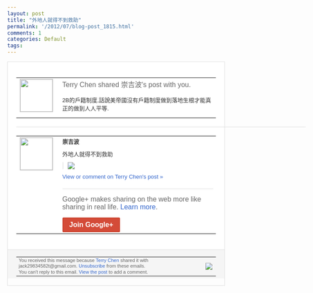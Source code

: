 ```yaml
---
layout: post
title: "外地人就得不到救助"
permalink: '/2012/07/blog-post_1815.html'
comments: 1
categories: Default
tags: 
---
```

<div style="border:solid 1px #dfdfdf;color:#686868;font:13px Arial"><div style="background-color:#fff;padding:20px;"><table cellpadding="0" cellspacing="0"><tr><td style="padding-right:15px;vertical-align:top"><a href="https://plus.google.com/_/notifications/emlink?emrecipient=110200756825219614165&amp;emid=CJib9NmatrECFRF57Aodx2kAAA&amp;path=%2F108643996575278738906&amp;dt=1343266779634&amp;uob=8"><img height="75" src="https://lh3.googleusercontent.com/-KKRGTyJ5Bl0/AAAAAAAAAAI/AAAAAAAAEEY/jllxqER5dCk/s75-c-k-a/photo.jpg" style="border:solid 1px #cccccc;" width="75"/></a></td><td style="width:578px;color:#333;font:13px Arial;vertical-align:top;"><div style="color:#686868;font:16px Arial;;padding-bottom:15px">Terry Chen shared 崇吉波's post with you.</div><div style="padding-bottom:10px">2B的戶籍制度,話說美帝國沒有戶籍制度做<wbr/>到落地生根才能真正的做到人人平等.</div></td></tr></table><div style="margin:20px 0;border-bottom:solid 1px #dfdfdf;width:670px;"></div><table cellpadding="0" cellspacing="0"><tr><td style="padding-right:15px;vertical-align:top"><a href="https://plus.google.com/_/notifications/emlink?emrecipient=110200756825219614165&amp;emid=CJib9NmatrECFRF57Aodx2kAAA&amp;path=%2F102270552797282947665&amp;dt=1343266779634&amp;uob=8"><img height="75" src="https://lh4.googleusercontent.com/-BPKM8LYWJTY/AAAAAAAAAAI/AAAAAAAAABE/WPw5fsh5qRs/s75-c-k-a/photo.jpg" style="border:solid 1px #cccccc;" width="75"/></a></td><td style="width:578px;color:#333;font:13px Arial;vertical-align:top;"><div style="font-weight:bold;padding-bottom:10px">崇吉波</div><div style="padding-bottom:10px">外地人就得不到救助</div><div style="margin-bottom:10px;padding-left:10px; border-left:2px solid #EAEAEA"><span style="margin-right:5px"><a href="https://plus.google.com/_/notifications/emlink?emrecipient=110200756825219614165&amp;emid=CJib9NmatrECFRF57Aodx2kAAA&amp;path=%2F108643996575278738906%2Fposts%2FDJAvjhmLf2G%3Fgpinv%3DAMIXal8-9RxBLz9RzRnX347J4rIYXszcPLnV_GaHtg6gSAdwB7gu2KVI9f-52lttBTiO1poZAuhuMsRpILBE4x4r_b3wx3_P-CO9U7Es0CG5ZYk3g7_JwGo&amp;dt=1343266779634&amp;uob=8" style="zSoyz;"><img border="0" src="https://lh3.googleusercontent.com/-gtJkK0fmRew/UBCa_vZM_vI/AAAAAAAAQFM/WHhiYFsLPoU/h120/1.jpg" style="max-height:200px;max-width:275px"/></a></span></div><a href="https://plus.google.com/_/notifications/emlink?emrecipient=110200756825219614165&amp;emid=CJib9NmatrECFRF57Aodx2kAAA&amp;path=%2F108643996575278738906%2Fposts%2FDJAvjhmLf2G%3Fgpinv%3DAMIXal8-9RxBLz9RzRnX347J4rIYXszcPLnV_GaHtg6gSAdwB7gu2KVI9f-52lttBTiO1poZAuhuMsRpILBE4x4r_b3wx3_P-CO9U7Es0CG5ZYk3g7_JwGo&amp;dt=1343266779634&amp;uob=8" style="color:#3366CC;text-decoration:none;">View or comment on Terry Chen's post »</a><div style="margin-top:20px;border-top:solid 1px #dfdfdf"><div style="padding:15px 0;color:#686868;font:16px Arial;">Google+ makes sharing on the web more like sharing in real life. <a href="http://www.google.com/+/learnmore/" style="color:#3366CC;text-decoration:none;">Learn more</a>.</div><a href="https://plus.google.com/_/notifications/emlink?emrecipient=110200756825219614165&amp;emid=CJib9NmatrECFRF57Aodx2kAAA&amp;path=%2F%3Fgpinv%3DAMIXal8-9RxBLz9RzRnX347J4rIYXszcPLnV_GaHtg6gSAdwB7gu2KVI9f-52lttBTiO1poZAuhuMsRpILBE4x4r_b3wx3_P-CO9U7Es0CG5ZYk3g7_JwGo&amp;dt=1343266779634&amp;uob=8" style="display:inline-block;padding:7px 15px;background-color:#d44b38; color:#fff;font-size:16px; font-weight:bold;border-radius:2px;-webkit-border-radius:2px; -moz-border-radius:2px;border:solid 1px #c43b28; white-space:nowrap;text-decoration:none">Join Google+</a></div></td></tr></table></div><div style="border-top:solid 1px #dfdfdf;padding:0 20px; background-color:#f5f5f5"><table cellpadding="0" cellspacing="0" style="height:50px"><tbody><tr><td style="vertical-align:middle;width:100%; color:#636363;font:11px Arial; line-height:120%">You received this message because <a href="https://plus.google.com/_/notifications/emlink?emrecipient=110200756825219614165&amp;emid=CJib9NmatrECFRF57Aodx2kAAA&amp;path=%2F108643996575278738906%3Fgpinv%3DAMIXal8-9RxBLz9RzRnX347J4rIYXszcPLnV_GaHtg6gSAdwB7gu2KVI9f-52lttBTiO1poZAuhuMsRpILBE4x4r_b3wx3_P-CO9U7Es0CG5ZYk3g7_JwGo&amp;dt=1343266779634&amp;uob=8" style="color:#3366CC;text-decoration:none;">Terry Chen</a> shared it with jack29834582t@gmail.com. <a href="https://plus.google.com/_/notifications/emlink?emrecipient=110200756825219614165&amp;emid=CJib9NmatrECFRF57Aodx2kAAA&amp;path=%2F_%2Fnonplus%2Femailsettings%3Fgpinv%3DAMIXal8-9RxBLz9RzRnX347J4rIYXszcPLnV_GaHtg6gSAdwB7gu2KVI9f-52lttBTiO1poZAuhuMsRpILBE4x4r_b3wx3_P-CO9U7Es0CG5ZYk3g7_JwGo%26est%3DADH5u8XrpFa38SB4vOwdB8944yW7TjoPYO9NgPu5kaC-sTiC87a1Az9c9ggshCOEcPjkSXfEWxxhmPlFf6ZrDLCTxNya9b7X-jLy2AtSiC7bdeTpAhRpMERjLsqMgrzARhHUUBIEnUHngRDXR65ze61RuweLtg89hw&amp;dt=1343266779634&amp;uob=8" style="color:#3366CC;text-decoration:none;">Unsubscribe</a> from these emails.<br/>You can't reply to this email. <a href="https://plus.google.com/_/notifications/emlink?emrecipient=110200756825219614165&amp;emid=CJib9NmatrECFRF57Aodx2kAAA&amp;path=%2F108643996575278738906%2Fposts%2FDJAvjhmLf2G%3Fgpinv%3DAMIXal8-9RxBLz9RzRnX347J4rIYXszcPLnV_GaHtg6gSAdwB7gu2KVI9f-52lttBTiO1poZAuhuMsRpILBE4x4r_b3wx3_P-CO9U7Es0CG5ZYk3g7_JwGo&amp;dt=1343266779634&amp;uob=8" style="color:#3366CC;text-decoration:none;">View the post</a> to add a comment.<br/></td><td><img src="https://ssl.gstatic.com/s2/oz/images/notifications/logo/google-plus-6617a72bb36cc548861652780c9e6ff1.png"/></td></tr></tbody></table></div></div>